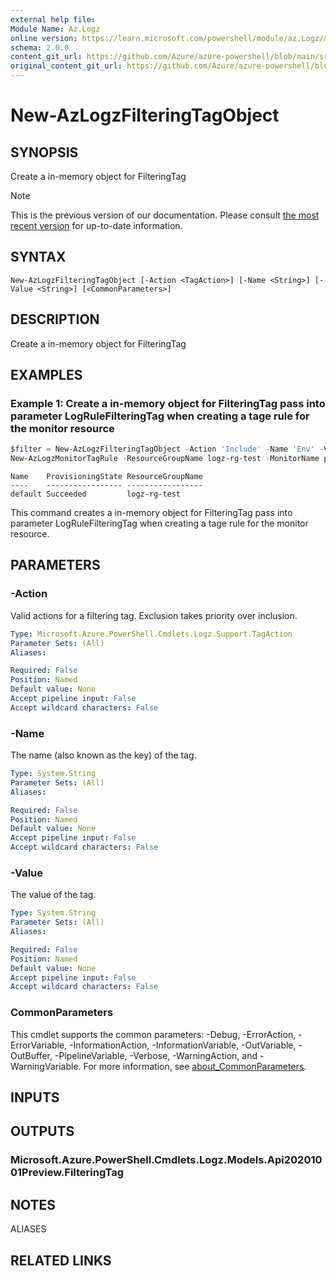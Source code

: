 ```yaml
---
external help file:
Module Name: Az.Logz
online version: https://learn.microsoft.com/powershell/module/az.Logz/new-AzLogzFilteringTagObject
schema: 2.0.0
content_git_url: https://github.com/Azure/azure-powershell/blob/main/src/Logz/help/New-AzLogzFilteringTagObject.md
original_content_git_url: https://github.com/Azure/azure-powershell/blob/main/src/Logz/help/New-AzLogzFilteringTagObject.md
---
```


# New-AzLogzFilteringTagObject

## SYNOPSIS
Create a in-memory object for FilteringTag

> [!NOTE]
>This is the previous version of our documentation. Please consult [the most recent version](/powershell/module/az.logz/new-azlogzfilteringtagobject) for up-to-date information.

## SYNTAX

```
New-AzLogzFilteringTagObject [-Action <TagAction>] [-Name <String>] [-Value <String>] [<CommonParameters>]
```

## DESCRIPTION
Create a in-memory object for FilteringTag

## EXAMPLES

### Example 1: Create a in-memory object for FilteringTag pass into parameter LogRuleFilteringTag when creating a tage rule for the monitor resource
```powershell
$filter = New-AzLogzFilteringTagObject -Action 'Include' -Name 'Env' -Value "Prod"
New-AzLogzMonitorTagRule -ResourceGroupName logz-rg-test -MonitorName pwsh-logz04 -LogRuleFilteringTag $filter
```

```output
Name    ProvisioningState ResourceGroupName
----    ----------------- -----------------
default Succeeded         logz-rg-test
```

This command creates a in-memory object for FilteringTag pass into parameter LogRuleFilteringTag when creating a tage rule for the monitor resource.

## PARAMETERS

### -Action
Valid actions for a filtering tag.
Exclusion takes priority over inclusion.

```yaml
Type: Microsoft.Azure.PowerShell.Cmdlets.Logz.Support.TagAction
Parameter Sets: (All)
Aliases:

Required: False
Position: Named
Default value: None
Accept pipeline input: False
Accept wildcard characters: False
```

### -Name
The name (also known as the key) of the tag.

```yaml
Type: System.String
Parameter Sets: (All)
Aliases:

Required: False
Position: Named
Default value: None
Accept pipeline input: False
Accept wildcard characters: False
```

### -Value
The value of the tag.

```yaml
Type: System.String
Parameter Sets: (All)
Aliases:

Required: False
Position: Named
Default value: None
Accept pipeline input: False
Accept wildcard characters: False
```

### CommonParameters
This cmdlet supports the common parameters: -Debug, -ErrorAction, -ErrorVariable, -InformationAction, -InformationVariable, -OutVariable, -OutBuffer, -PipelineVariable, -Verbose, -WarningAction, and -WarningVariable. For more information, see [about_CommonParameters](http://go.microsoft.com/fwlink/?LinkID=113216).

## INPUTS

## OUTPUTS

### Microsoft.Azure.PowerShell.Cmdlets.Logz.Models.Api20201001Preview.FilteringTag

## NOTES

ALIASES

## RELATED LINKS

